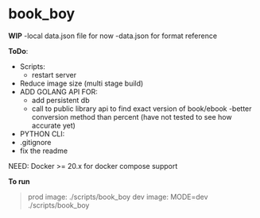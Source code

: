 
# book_boy

**WIP**
-local data.json file for now 
-data.json for format reference

**ToDo**:
- Scripts:
    - restart server
- Reduce image size (multi stage build)
- ADD GOLANG API FOR:
    - add persistent db
    - call to public library api to find exact version of book/ebook 
    -better conversion method than percent (have not tested to see how accurate yet)
- PYTHON CLI:
- .gitignore
- fix the readme


NEED: Docker >= 20.x for docker compose support

**To run**
> prod image: ./scripts/book_boy
> dev image: MODE=dev ./scripts/book_boy
